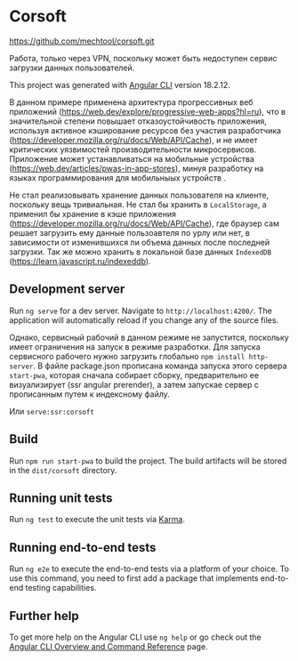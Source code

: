 # Corsoft

https://github.com/mechtool/corsoft.git

Работа, только через VPN, поскольку может быть недоступен сервис загрузки данных пользователей.

This project was generated with [Angular CLI](https://github.com/angular/angular-cli) version 18.2.12.

В данном примере применена архитектура прогрессивных веб приложений (https://web.dev/explore/progressive-web-apps?hl=ru), что в значительной степени повышает отказоустойчивость приложения, используя активное кэширование ресурсов без участия разработчика (https://developer.mozilla.org/ru/docs/Web/API/Cache), и не имеет 
критических уязвимостей производительности микросервисов. Приложение может устанавливаться на мобильные устройства (https://web.dev/articles/pwas-in-app-stores), минуя разработку на языках программирования для мобильныых устройств .

Не стал реализовывать хранение данных пользователя на клиенте, поскольку вещь тривиальная. Не стал бы хранить в `LocalStorage`, а применил бы хранение в кэше приложения (https://developer.mozilla.org/ru/docs/Web/API/Cache),
где браузер сам решает загрузить ему данные пользоавтеля по урлу или нет, в зависимости от изменившихся ли объема данных после последней загрузки. Так же можно хранить в локальной базе данных `IndexedDB` (https://learn.javascript.ru/indexeddb).

## Development server

Run `ng serve` for a dev server. Navigate to `http://localhost:4200/`. The application will automatically reload if you change any of the source files. 

Однако, сервисный рабочий в данном режиме не 
запустится, поскольку имеет ограничения на запуск в режиме разработки. Для запуска сервисного рабочего нужно загрузить глобально `npm install http-server`. В файле package.json прописана команда запуска этого сервера
`start-pwa`, которая сначала собирает сборку, предварительно ее визуализирует (ssr angular prerender), а затем запускае сервер с прописанным путем к индексному файлу.

Или `serve:ssr:corsoft`

## Build

Run `npm run start-pwa` to build the project. The build artifacts will be stored in the `dist/corsoft` directory.

## Running unit tests

Run `ng test` to execute the unit tests via [Karma](https://karma-runner.github.io).

## Running end-to-end tests

Run `ng e2e` to execute the end-to-end tests via a platform of your choice. To use this command, you need to first add a package that implements end-to-end testing capabilities.

## Further help

To get more help on the Angular CLI use `ng help` or go check out the [Angular CLI Overview and Command Reference](https://angular.dev/tools/cli) page.
